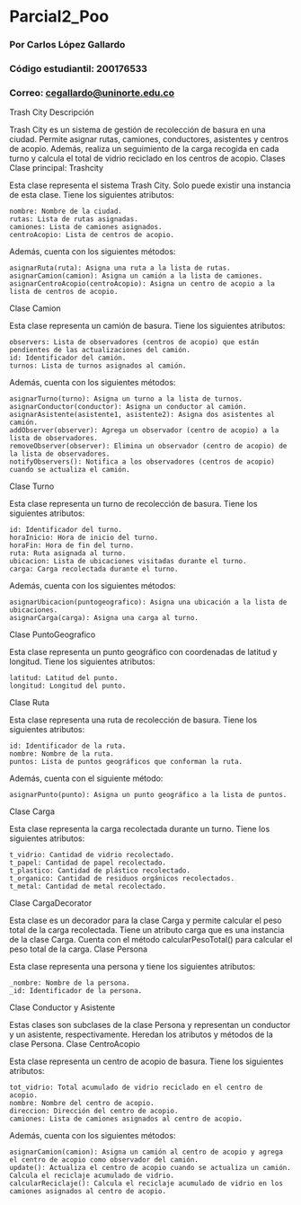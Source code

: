 # Parcial2_Poo
### Por Carlos López Gallardo
### Código estudiantil: 200176533
### Correo: cegallardo@uninorte.edu.co

Trash City
Descripción

Trash City es un sistema de gestión de recolección de basura en una ciudad. Permite asignar rutas, camiones, conductores, asistentes y centros de acopio. Además, realiza un seguimiento de la carga recogida en cada turno y calcula el total de vidrio reciclado en los centros de acopio.
Clases
Clase principal: Trashcity

Esta clase representa el sistema Trash City. Solo puede existir una instancia de esta clase. Tiene los siguientes atributos:

    nombre: Nombre de la ciudad.
    rutas: Lista de rutas asignadas.
    camiones: Lista de camiones asignados.
    centroAcopio: Lista de centros de acopio.

Además, cuenta con los siguientes métodos:

    asignarRuta(ruta): Asigna una ruta a la lista de rutas.
    asignarCamion(camion): Asigna un camión a la lista de camiones.
    asignarCentroAcopio(centroAcopio): Asigna un centro de acopio a la lista de centros de acopio.

Clase Camion

Esta clase representa un camión de basura. Tiene los siguientes atributos:

    observers: Lista de observadores (centros de acopio) que están pendientes de las actualizaciones del camión.
    id: Identificador del camión.
    turnos: Lista de turnos asignados al camión.

Además, cuenta con los siguientes métodos:

    asignarTurno(turno): Asigna un turno a la lista de turnos.
    asignarConductor(conductor): Asigna un conductor al camión.
    asignarAsistente(asistente1, asistente2): Asigna dos asistentes al camión.
    addObserver(observer): Agrega un observador (centro de acopio) a la lista de observadores.
    removeObserver(observer): Elimina un observador (centro de acopio) de la lista de observadores.
    notifyObservers(): Notifica a los observadores (centros de acopio) cuando se actualiza el camión.

Clase Turno

Esta clase representa un turno de recolección de basura. Tiene los siguientes atributos:

    id: Identificador del turno.
    horaInicio: Hora de inicio del turno.
    horaFin: Hora de fin del turno.
    ruta: Ruta asignada al turno.
    ubicacion: Lista de ubicaciones visitadas durante el turno.
    carga: Carga recolectada durante el turno.

Además, cuenta con los siguientes métodos:

    asignarUbicacion(puntogeografico): Asigna una ubicación a la lista de ubicaciones.
    asignarCarga(carga): Asigna una carga al turno.

Clase PuntoGeografico

Esta clase representa un punto geográfico con coordenadas de latitud y longitud. Tiene los siguientes atributos:

    latitud: Latitud del punto.
    longitud: Longitud del punto.

Clase Ruta

Esta clase representa una ruta de recolección de basura. Tiene los siguientes atributos:

    id: Identificador de la ruta.
    nombre: Nombre de la ruta.
    puntos: Lista de puntos geográficos que conforman la ruta.

Además, cuenta con el siguiente método:

    asignarPunto(punto): Asigna un punto geográfico a la lista de puntos.

Clase Carga

Esta clase representa la carga recolectada durante un turno. Tiene los siguientes atributos:

    t_vidrio: Cantidad de vidrio recolectado.
    t_papel: Cantidad de papel recolectado.
    t_plastico: Cantidad de plástico recolectado.
    t_organico: Cantidad de residuos orgánicos recolectados.
    t_metal: Cantidad de metal recolectado.

Clase CargaDecorator

Esta clase es un decorador para la clase Carga y permite calcular el peso total de la carga recolectada. Tiene un atributo carga que es una instancia de la clase Carga. Cuenta con el método calcularPesoTotal() para calcular el peso total de la carga.
Clase Persona

Esta clase representa una persona y tiene los siguientes atributos:

    _nombre: Nombre de la persona.
    _id: Identificador de la persona.

Clase Conductor y Asistente

Estas clases son subclases de la clase Persona y representan un conductor y un asistente, respectivamente. Heredan los atributos y métodos de la clase Persona.
Clase CentroAcopio

Esta clase representa un centro de acopio de basura. Tiene los siguientes atributos:

    tot_vidrio: Total acumulado de vidrio reciclado en el centro de acopio.
    nombre: Nombre del centro de acopio.
    direccion: Dirección del centro de acopio.
    camiones: Lista de camiones asignados al centro de acopio.

Además, cuenta con los siguientes métodos:

    asignarCamion(camion): Asigna un camión al centro de acopio y agrega el centro de acopio como observador del camión.
    update(): Actualiza el centro de acopio cuando se actualiza un camión. Calcula el reciclaje acumulado de vidrio.
    calcularReciclaje(): Calcula el reciclaje acumulado de vidrio en los camiones asignados al centro de acopio.
